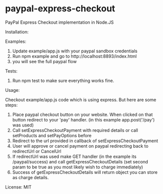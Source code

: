 # paypal-express-checkout
PayPal Express Checkout implementation in Node.JS

Installation:


Examples:

1. Update example/app.js with your paypal sandbox credentials
2. Run npm example and go to http://localhost:8893/index.html
3. you will see the full paypal flow 

Tests:

1. Run npm test to make sure everything works fine.

Usage:

Checkout example/app.js code which is using express. But here are some steps:

1) Place paypal checkout button on your website. When clicked on that button redirect to your 'pay' handler. (in this example app.post('/pay') was used)
2) Call setExpressCheckoutPayment with required details or call setProducts and setPayOptions before
3) Redirect to the url provided in callback of setExpressCheckoutPayment
4) User will approve or cancel payment on paypal redirecting back to redirectUrl or CancelUrl
5) If redirectUrl was used make GET handler (in the example its /paypal/success) and call getExpressCheckoutDetails (set second param to be true as you most likely wish to charge immediately)
6) Success of getExpressCheckoutDetails will return object you can store as charge details.  

License: 
MIT
